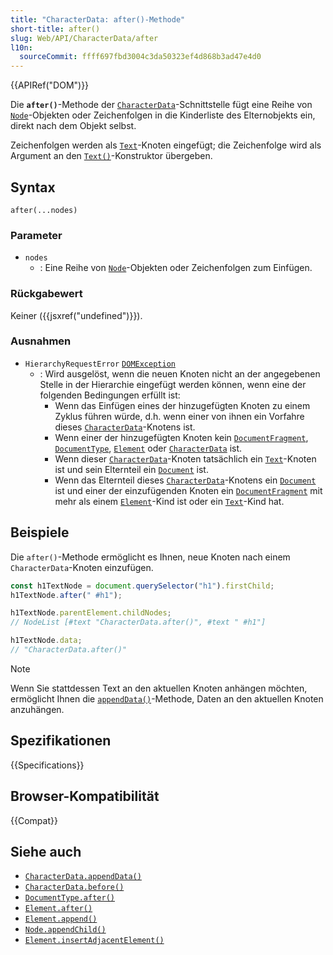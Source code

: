 ```yaml
---
title: "CharacterData: after()-Methode"
short-title: after()
slug: Web/API/CharacterData/after
l10n:
  sourceCommit: ffff697fbd3004c3da50323ef4d868b3ad47e4d0
---
```


{{APIRef("DOM")}}

Die **`after()`**-Methode der [`CharacterData`](/de/docs/Web/API/CharacterData)-Schnittstelle
fügt eine Reihe von [`Node`](/de/docs/Web/API/Node)-Objekten oder Zeichenfolgen in die Kinderliste des Elternobjekts ein, direkt nach dem Objekt selbst.

Zeichenfolgen werden als [`Text`](/de/docs/Web/API/Text)-Knoten eingefügt; die Zeichenfolge wird als Argument an den [`Text()`](/de/docs/Web/API/Text/Text)-Konstruktor übergeben.

## Syntax

```js-nolint
after(...nodes)
```

### Parameter

- `nodes`
  - : Eine Reihe von [`Node`](/de/docs/Web/API/Node)-Objekten oder Zeichenfolgen zum Einfügen.

### Rückgabewert

Keiner ({{jsxref("undefined")}}).

### Ausnahmen

- `HierarchyRequestError` [`DOMException`](/de/docs/Web/API/DOMException)
  - : Wird ausgelöst, wenn die neuen Knoten nicht an der angegebenen Stelle in der Hierarchie eingefügt werden können, wenn eine der folgenden Bedingungen erfüllt ist:
    - Wenn das Einfügen eines der hinzugefügten Knoten zu einem Zyklus führen würde, d.h. wenn einer von ihnen ein Vorfahre dieses [`CharacterData`](/de/docs/Web/API/CharacterData)-Knotens ist.
    - Wenn einer der hinzugefügten Knoten kein [`DocumentFragment`](/de/docs/Web/API/DocumentFragment), [`DocumentType`](/de/docs/Web/API/DocumentType), [`Element`](/de/docs/Web/API/Element) oder [`CharacterData`](/de/docs/Web/API/CharacterData) ist.
    - Wenn dieser [`CharacterData`](/de/docs/Web/API/CharacterData)-Knoten tatsächlich ein [`Text`](/de/docs/Web/API/Text)-Knoten ist und sein Elternteil ein [`Document`](/de/docs/Web/API/Document) ist.
    - Wenn das Elternteil dieses [`CharacterData`](/de/docs/Web/API/CharacterData)-Knotens ein [`Document`](/de/docs/Web/API/Document) ist und einer der einzufügenden Knoten ein [`DocumentFragment`](/de/docs/Web/API/DocumentFragment) mit mehr als einem [`Element`](/de/docs/Web/API/Element)-Kind ist oder ein [`Text`](/de/docs/Web/API/Text)-Kind hat.

## Beispiele

Die `after()`-Methode ermöglicht es Ihnen, neue Knoten nach einem `CharacterData`-Knoten einzufügen.

```js
const h1TextNode = document.querySelector("h1").firstChild;
h1TextNode.after(" #h1");

h1TextNode.parentElement.childNodes;
// NodeList [#text "CharacterData.after()", #text " #h1"]

h1TextNode.data;
// "CharacterData.after()"
```

> [!NOTE]
> Wenn Sie stattdessen Text an den aktuellen Knoten anhängen möchten, ermöglicht Ihnen die [`appendData()`](/de/docs/Web/API/CharacterData/appendData)-Methode, Daten an den aktuellen Knoten anzuhängen.

## Spezifikationen

{{Specifications}}

## Browser-Kompatibilität

{{Compat}}

## Siehe auch

- [`CharacterData.appendData()`](/de/docs/Web/API/CharacterData/appendData)
- [`CharacterData.before()`](/de/docs/Web/API/CharacterData/before)
- [`DocumentType.after()`](/de/docs/Web/API/DocumentType/after)
- [`Element.after()`](/de/docs/Web/API/Element/after)
- [`Element.append()`](/de/docs/Web/API/Element/append)
- [`Node.appendChild()`](/de/docs/Web/API/Node/appendChild)
- [`Element.insertAdjacentElement()`](/de/docs/Web/API/Element/insertAdjacentElement)
